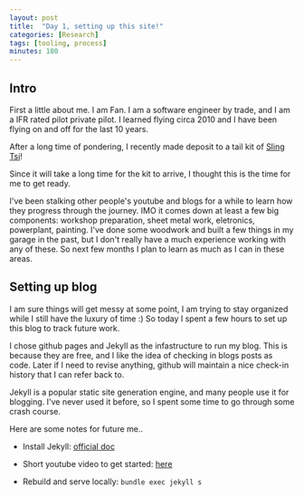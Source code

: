 ```yaml
---
layout: post
title:  "Day 1, setting up this site!"
categories: [Research]
tags: [tooling, process]
minutes: 180
---
```


## Intro

First a little about me. I am Fan. I am a software engineer by trade, and I am a IFR rated pilot private pilot. I learned flying circa 2010 and I have been flying on and off for the last 10 years.

After a long time of pondering, I recently made deposit to a tail kit
of [Sling Tsi](https://www.airplanefactory.com/aircraft/sling-tsi/)!

Since it will take a long time for the kit to arrive, I thought this is the time for me to get ready. 

I've been stalking other people's youtube and blogs for a while to learn how they progress through the journey. IMO it comes down at least a few big components: workshop preparation, sheet metal work, eletronics, powerplant, painting.  I've done some woodwork and built a few things in my garage in the past, but I don't really have a much experience working with any of these. So next few months I plan to learn as much as I can in these areas.

## Setting up blog

I am sure things will get messy at some point, I am trying to stay organized while I still have the luxury of time :) So today I spent a few hours to set up this blog to track future work.

I chose github pages and Jekyll as the infastructure to run my blog. This is because they are free, and I like the idea of checking in blogs posts as code. Later if I need to revise anything, github will maintain a nice check-in history that I can refer back to.

Jekyll is a popular static site generation engine, and many people use it for blogging. I've never used it before, so I spent some time to go through some crash course.

Here are some notes for future me..

* Install Jekyll: [official doc](https://jekyllrb.com/docs/installation/)

* Short youtube video to get started: [here](https://www.youtube.com/watch?v=F8iOU1ci19Q)

* Rebuild and serve locally: `bundle exec jekyll s`